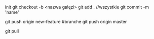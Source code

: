 init
git checkout -b <nazwa gałęzi>
git add . //wszystkie
git commit -m 'name'

git push origin new-feature #branche
git push origin master

git pull
